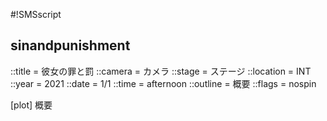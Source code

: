 #!SMSscript

## sinandpunishment

::title = 彼女の罪と罰
::camera = カメラ
::stage = ステージ
::location = INT
::year = 2021
::date = 1/1
::time = afternoon
::outline = 概要
::flags = nospin

[plot]
概要


